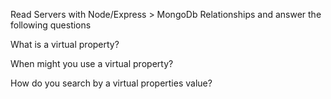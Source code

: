 Read Servers with Node/Express > MongoDb Relationships and answer the following questions

What is a virtual property?



When might you use a virtual property?




How do you search by a virtual properties value?



